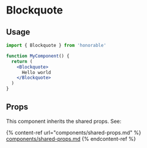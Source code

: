 # Blockquote

## Usage

```jsx
import { Blockquote } from 'honorable'

function MyComponent() {
  return (
    <Blockquote>
      Hello world
    </Blockquote>
  )
}
```

## Props

This component inherits the shared props. See:

{% content-ref url="components/shared-props.md" %}
[components/shared-props.md](components/shared-props.md)
{% endcontent-ref %}

